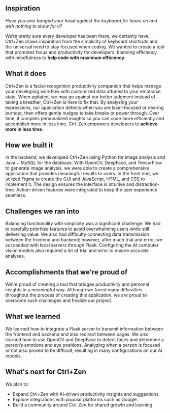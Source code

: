 ## Inspiration
_Have you ever banged your head against the keyboard for hours on end with nothing to show for it?_

We’re pretty sure every developer has been there; we certainly have. Ctrl+Zen draws inspiration from the simplicity of keyboard shortcuts and the universal need to stay focused when coding. We wanted to create a tool that promotes focus and productivity for developers, blending efficiency with mindfulness to **help code with maximum efficiency**.

## What it does
Ctrl+Zen is a facial-recognition productivity companion that helps manage your developing workflow with customized data attuned to your emotional state. When agitated, we may go against our better judgment instead of taking a breather, Ctrl+Zen is here to fix that. By analyzing your expressions, our application detects when you are laser-focused or nearing burnout, then offers gentle nudges to take breaks or power through. Over time, it compiles personalized insights so you can code more efficiently and accomplish more in less time. Ctrl-Zen empowers developers to **achieve more in less time**.

## How we built it
In the backend, we developed Ctrl+Zen using Python for image analysis and Java + MySQL for the database. With OpenCV, DeepFace, and TensorFlow to generate image analysis, we were able to create a comprehensive application that provides meaningful results to users. In the front end, we utilized Figma to create the GUI and JavaScript, HTML, and CSS to implement it. The design ensures the interface is intuitive and distraction-free. Action-driven features were integrated to keep the user experience seamless.

## Challenges we ran into
Balancing functionality with simplicity was a significant challenge. We had to carefully prioritize features to avoid overwhelming users while still delivering value. We also had difficulty connecting data transmission between the frontend and backend; however, after much trial and error, we succeeded with local servers through Flask. Configuring the AI computer vision models also required a lot of trial and error to ensure accurate analyses. 

## Accomplishments that we're proud of
We're proud of creating a tool that bridges productivity and personal insights in a meaningful way. Although we faced many difficulties throughout the process of creating this application, we are proud to overcome such challenges and finalize our project.

## What we learned
We learned how to integrate a Flask server to transmit information between the frontend and backend and also redirect between pages. We also learned how to use OpenCV and DeepFace to detect faces and determine a person’s emotions and eye positions. Analyzing when a person is focused or not also proved to be difficult, resulting in many configurations on our AI models.

## What's next for Ctrl+Zen
We plan to:
- Expand Ctrl+Zen with AI-driven productivity insights and suggestions.
- Explore integrations with popular platforms such as Google.
- Build a community around Ctrl-Zen for shared growth and learning.
